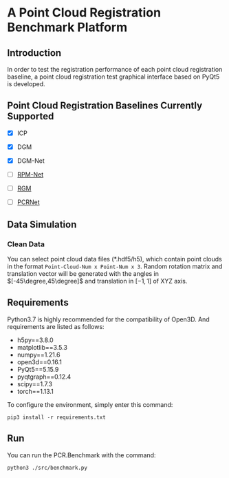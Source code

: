 # A Point Cloud Registration Benchmark Platform



## Introduction

In order to test the registration performance of each point cloud registration baseline, a point cloud registration test graphical interface based on PyQt5 is developed.



## Point Cloud Registration Baselines Currently Supported

- [x] ICP
- [x] DGM
- [x] DGM-Net
- [ ] [RPM-Net](https://github.com/yewzijian/RPMNet)
- [ ] [RGM](https://github.com/fukexue/RGM)
- [ ] [PCRNet](https://github.com/vinits5/pcrnet_pytorch)



## Data Simulation

### Clean Data

You can select point cloud data files (*.hdf5/h5), which contain point clouds in the format `Point-Cloud-Num x Point-Num x 3`. Random rotation matrix and translation vector will be generated with the angles in $[-45\degree,45\degree]$  and translation in $[-1,1]$ of XYZ axis.



## Requirements

Python3.7 is highly recommended for the compatibility of Open3D. And requirements are listed as follows:

* h5py==3.8.0
* matplotlib==3.5.3
* numpy==1.21.6
* open3d==0.16.1
* PyQt5==5.15.9
* pyqtgraph==0.12.4
* scipy==1.7.3
* torch==1.13.1

To configure the environment, simply enter this command: 

```shell
pip3 install -r requirements.txt
```



## Run

You can run the PCR.Benchmark with the command: 

```shell
python3 ./src/benchmark.py
```